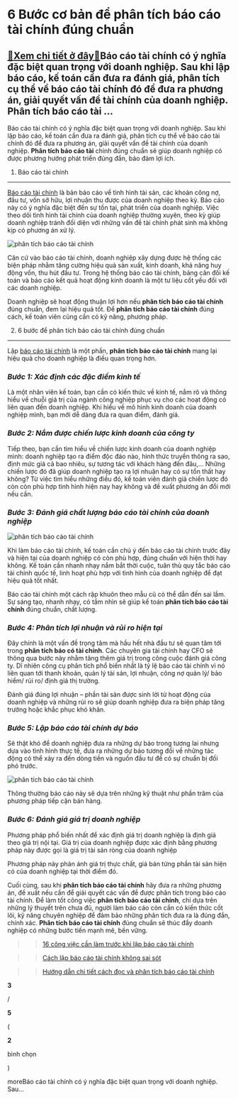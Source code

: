 6 Bước cơ bản để phân tích báo cáo tài chính đúng chuẩn
=======================================================

[:gift:Xem chi tiết ở đây:gift:](https://hddtvn.com/6-buoc-co-ban-de-phan-tich-bao-cao-tai-chinh-dung-chuan/)Báo cáo tài chính có ý nghĩa đặc biệt quan trọng với doanh nghiệp. Sau khi lập báo cáo, kế toán cần đưa ra đánh giá, phân tích cụ thể về báo cáo tài chính đó để đưa ra phương án, giải quyết vấn đề tài chính của doanh nghiệp. Phân tích báo cáo tài …
--------------------------------------------------------------------------------------------------------------------------------------------------------------------------------------------------------------------------------------------------------

Báo cáo tài chính có ý nghĩa đặc biệt quan trọng với doanh nghiệp. Sau khi lập báo cáo, kế toán cần đưa ra đánh giá, phân tích cụ thể về báo cáo tài chính đó để đưa ra phương án, giải quyết vấn đề tài chính của doanh nghiệp. **Phân tích báo cáo tài** chính đúng chuẩn sẽ giúp doanh nghiệp có được phương hướng phát triển đúng đắn, bảo đảm lợi ích.


1. Báo cáo tài chính
--------------------


[Báo cáo tài chính](#) là bản báo cáo về tình hình tài sản, các khoản công nợ, đầu tư, vốn sở hữu, lợi nhuận thu được của doanh nghiệp theo kỳ. Báo cáo này có ý nghĩa đặc biệt đến sự tồn tại, phát triển của doanh nghiệp. Việc theo dõi tình hình tài chính của doanh nghiệp thường xuyên, theo kỳ giúp doanh nghiệp tránh đối diện với những vấn đề tài chính phát sinh mà không kịp có phương án xử lý.


![phân tích báo cáo tài chính](https://hddtvn.com/wp-content/uploads/2021/01/huong-dan-phan-tich-bao-cao-tai-chinh-doanh-nghiep-1.jpg)


Căn cứ vào báo cáo tài chính, doanh nghiệp xây dựng được hệ thống các biện pháp nhằm tăng cường hiệu quả sản xuất, kinh doanh, khả năng huy động vốn, thu hút đầu tư. Trong hệ thống báo cáo tài chính, bảng cân đối kế toán và báo cáo kết quả hoạt động kinh doanh là một tư liệu cốt yếu đối với các doanh nghiệp.


Doanh nghiệp sẽ hoạt động thuận lợi hơn nếu **phân tích báo cáo tài chính** đúng chuẩn, đem lại hiệu quả tốt. Để **phân tích báo cáo tài chính** đúng cách, kế toán viên cũng cần có kỹ năng, phương pháp.


2. 6 bước để phân tích báo cáo tài chính đúng chuẩn
---------------------------------------------------


Lập [báo cáo tài chính](#) là một phần, **phân tích báo cáo tài chính** mang lại hiệu quả cho doanh nghiệp là điều quan trọng hơn.


### ***Bước 1: Xác định các đặc điểm kinh tế***


Là một nhân viên kế toán, bạn cần có kiến thức về kinh tế, nắm rõ và thông hiểu về chuỗi giá trị của ngành công nghiệp phục vụ cho các hoạt động có liên quan đến doanh nghiệp. Khi hiểu về mô hình kinh doanh của doanh nghiệp mình, bạn mới dễ dàng đưa ra quan điểm, đánh giá.


### ***Bước 2: Nắm được chiến lược kinh doanh của công ty***


Tiếp theo, bạn cần tìm hiểu về chiến lược kinh doanh của doanh nghiệp mình: doanh nghiệp tạo ra điểm độc đáo nào, hình thức truyền thông ra sao, định mức giá cả bao nhiêu, sự tương tác với khách hàng đến đâu,… Những chiến lược đó đã giúp doanh nghiệp tạo ra lợi nhuận hay có sự tổn thất hay không? Từ việc tìm hiểu những điều đó, kế toán viên đánh giá chiến lược đó còn còn phù hợp tình hình hiện nay hay không và đề xuất phương án đổi mới nếu cần.


### ***Bước 3: Đánh giá chất lượng báo cáo tài chính của doanh nghiệp***


![phân tích báo cáo tài chính](https://hddtvn.com/wp-content/uploads/2021/01/bctc-1436375067877-960x540-1.jpg)


Khi làm báo cáo tài chính, kế toán cần chú ý đến báo cáo tài chính trước đây và hiện tại của doanh nghiệp có còn phù hợp, đúng chuẩn với hiện thời hay không. Kế toán cần nhanh nhạy nắm bắt thời cuộc, tuân thủ quy tắc báo cáo tài chính quốc tế, linh hoạt phù hợp với tình hình của doanh nghiệp để đạt hiệu quả tốt nhất.


Báo cáo tài chính một cách rập khuôn theo mẫu cũ có thể dẫn đến sai lầm. Sự sáng tạo, nhanh nhạy, có tầm nhìn sẽ giúp kế toán **phân tích báo cáo tài chính** đúng chuẩn, chất lượng.


### ***Bước 4: Phân tích lợi nhuận và rủi ro hiện tại***


Đây chính là một vấn đề trọng tâm mà hầu hết nhà đầu tư sẽ quan tâm tới trong **phân tích báo có tài chính**. Các chuyên gia tài chính hay CFO sẽ thông qua bước này nhằm tăng thêm giá trị trong công cuộc đánh giá công ty. Dĩ nhiên công cụ phân tích phổ biến nhất là tỷ lệ báo cáo tài chính vì nó liên quan tới thanh khoản, quản lý tài sản, lợi nhuận, công nợ quản lý/ bảo hiểm/ rủi ro/ định giá thị trường.


Đánh giá đúng lợi nhuận – phần tài sản được sinh lời từ hoạt động của doanh nghiệp và những rủi ro sẽ giúp doanh nghiệp đưa ra biện pháp tăng trưởng hoặc khắc phục khó khăn.


### ***Bước 5: Lập báo cáo tài chính dự báo***


Sẽ thật khó để doanh nghiệp đưa ra những dự báo trong tương lai nhưng dựa vào tình hình thực tế, đưa ra những dự báo tương đối về những tác động có thể xảy ra đến dòng tiền và nguồn đầu tư để có sự chuẩn bị đối phó trước.


![phân tích báo cáo tài chính](https://hddtvn.com/wp-content/uploads/2021/01/báo-cáo-tài-chính.png)


Thông thường báo cáo này sẽ dựa trên những kỹ thuật như phần trăm của phương pháp tiếp cận bán hàng.


### ***Bước 6: Đánh giá giá trị doanh nghiệp***


Phương pháp phổ biến nhất để xác định giá trị doanh nghiệp là định giá theo giá trị nội tại. Giá trị của doanh nghiệp được xác định bằng phương pháp này được gọi là giá trị tài sản ròng của doanh nghiệp


Phương pháp này phản ánh giá trị thực chất, giá bán từng phần tài sản hiện có của doanh nghiệp tại thời điểm đó.


Cuối cùng, sau khi **phân tích báo cáo tài chính** hãy đưa ra những phương án, đề xuất nếu cần để giải quyết các vấn đề được phân tích trong báo cáo tài chính. Để làm tốt công việc **phân tích báo cáo tài chính**, chỉ dựa trên những lý thuyết trên chưa đủ, người làm báo cáo còn cần có kiến thức cốt lõi, kỹ năng chuyên nghiệp để đảm bảo những phân tích đưa ra là đúng đắn, chính xác. **Phân tích báo cáo tài chính** đúng chuẩn sẽ thúc đẩy doanh nghiệp có những bước tiến mạnh mẽ, bền vững.


>> [16 công việc cần làm trước khi lập báo cáo tài chính](#)


>> [Cách lập báo cáo tài chính không sai sót](#)


>> [Hướng dẫn chi tiết cách đọc và phân tích báo cáo tài chính](#)








































**3**  

/  

**5**  

(  

**2**  

  

 bình chọn   

)


moreBáo cáo tài chính có ý nghĩa đặc biệt quan trọng với doanh nghiệp. Sau…

